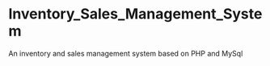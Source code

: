 # Inventory_Sales_Management_System
An inventory and sales management system based on PHP and MySql
